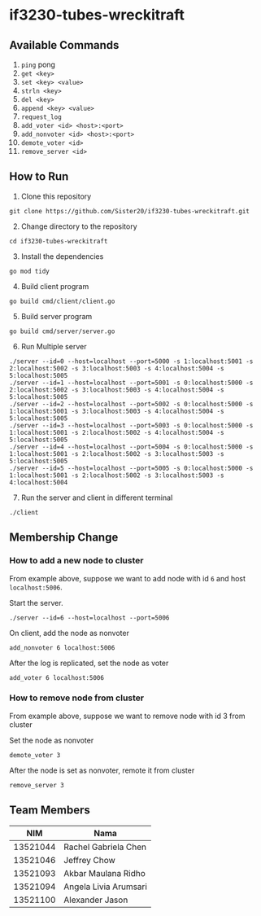 # if3230-tubes-wreckitraft

## Available Commands

1. `ping` pong
2. `get <key>`
3. `set <key> <value>`
4. `strln <key>`
5. `del <key>`
6. `append <key> <value>`
7. `request_log`
8. `add_voter <id> <host>:<port>`
9. `add_nonvoter <id> <host>:<port>`
10. `demote_voter <id>`
11. `remove_server <id>`

## How to Run
1. Clone this repository
```
git clone https://github.com/Sister20/if3230-tubes-wreckitraft.git
```

2. Change directory to the repository
```
cd if3230-tubes-wreckitraft
```

3. Install the dependencies
```
go mod tidy
```

4. Build client program
```
go build cmd/client/client.go
```

5. Build server program
```
go build cmd/server/server.go
```

6. Run Multiple server

```
./server --id=0 --host=localhost --port=5000 -s 1:localhost:5001 -s 2:localhost:5002 -s 3:localhost:5003 -s 4:localhost:5004 -s 5:localhost:5005
./server --id=1 --host=localhost --port=5001 -s 0:localhost:5000 -s 2:localhost:5002 -s 3:localhost:5003 -s 4:localhost:5004 -s 5:localhost:5005
./server --id=2 --host=localhost --port=5002 -s 0:localhost:5000 -s 1:localhost:5001 -s 3:localhost:5003 -s 4:localhost:5004 -s 5:localhost:5005
./server --id=3 --host=localhost --port=5003 -s 0:localhost:5000 -s 1:localhost:5001 -s 2:localhost:5002 -s 4:localhost:5004 -s 5:localhost:5005
./server --id=4 --host=localhost --port=5004 -s 0:localhost:5000 -s 1:localhost:5001 -s 2:localhost:5002 -s 3:localhost:5003 -s 5:localhost:5005
./server --id=5 --host=localhost --port=5005 -s 0:localhost:5000 -s 1:localhost:5001 -s 2:localhost:5002 -s 3:localhost:5003 -s 4:localhost:5004
```
7. Run the server and client in different terminal
```
./client
```

## Membership Change

### How to add a new node to cluster

From example above, suppose we want to add node with id `6` and host `localhost:5006`.

Start the server.

```
./server --id=6 --host=localhost --port=5006
```

On client, add the node as nonvoter

```
add_nonvoter 6 localhost:5006
```

After the log is replicated, set the node as voter

```
add_voter 6 localhost:5006
```

### How to remove node from cluster

From example above, suppose we want to remove node with id 3 from cluster

Set the node as nonvoter

```
demote_voter 3
```

After the node is set as nonvoter, remote it from cluster

```
remove_server 3
```

## Team Members
| NIM | Nama |
| --- | ---- |
| 13521044 | Rachel Gabriela Chen | 
| 13521046 | Jeffrey Chow | 
| 13521093 | Akbar Maulana Ridho | 
| 13521094 | Angela Livia Arumsari |
| 13521100 | Alexander Jason |
